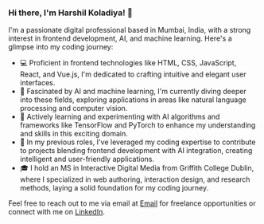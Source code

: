 ### Hi there, I'm Harshil Koladiya! 👋

I'm a passionate digital professional based in Mumbai, India, with a strong interest in frontend development, AI, and machine learning. Here's a glimpse into my coding journey:

- 💻 Proficient in frontend technologies like HTML, CSS, JavaScript, React, and Vue.js, I'm dedicated to crafting intuitive and elegant user interfaces.
- 🤖 Fascinated by AI and machine learning, I'm currently diving deeper into these fields, exploring applications in areas like natural language processing and computer vision.
- 🌱 Actively learning and experimenting with AI algorithms and frameworks like TensorFlow and PyTorch to enhance my understanding and skills in this exciting domain.
- 💼 In my previous roles, I've leveraged my coding expertise to contribute to projects blending frontend development with AI integration, creating intelligent and user-friendly applications.
- 🎓 I hold an MS in Interactive Digital Media from Griffith College Dublin, where I specialized in web authoring, interaction design, and research methods, laying a solid foundation for my coding journey.

Feel free to reach out to me via email at [Email](harshil.koladiya027@gmail.com) for freelance opportunities or connect with me on [LinkedIn](https://www.linkedin.com/in/harshilkoladiya).

